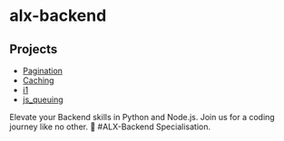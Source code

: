 # alx-backend


## Projects
- [Pagination](./0x00-pagination)
- [Caching](./0x01-caching)
- [i1](./0x02-i18n)
- [js_queuing](./0x03-queuing_system_in_js)

Elevate your Backend skills in Python and Node.js. Join us for a coding journey like no other. 🚀 #ALX-Backend Specialisation.

